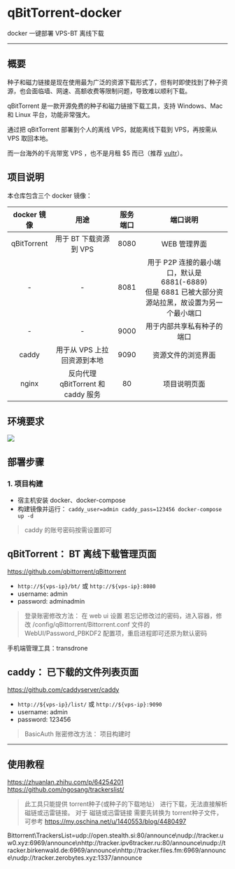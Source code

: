 # qBitTorrent-docker

docker 一键部署 VPS-BT 离线下载

------

## 概要

种子和磁力链接是现在使用最为广泛的资源下载形式了，但有时即使找到了种子资源，也会面临墙、网速、高额收费等限制问题，导致难以顺利下载。

qBitTorrent 是一款开源免费的种子和磁力链接下载工具，支持 Windows、Mac 和 Linux 平台，功能非常强大。

通过把 qBitTorrent 部署到个人的离线 VPS，就能离线下载到 VPS，再按需从 VPS 取回本地。

而一台海外的千兆带宽 VPS ，也不是月租 $5 而已（推荐 [vultr](https://www.vultr.com/)）。


## 项目说明

本仓库包含三个 docker 镜像：

| docker 镜像 | 用途 | 服务端口 | 端口说明 |
|:------:|:------:|:------:|:------:|
| qBitTorrent | 用于 BT 下载资源到 VPS | 8080 | WEB 管理界面 |
| - | - | 8081 | 用于 P2P 连接的最小端口，默认是 6881(-6889)<br/>但是 6881 已被大部分资源站拉黑，故设置为另一个最小端口 |
| - | - | 9000 | 用于内部共享私有种子的端口 |
| caddy | 用于从 VPS 上拉回资源到本地 | 9090 | 资源文件的浏览界面 |
| nginx | 反向代理 qBitTorrent 和 caddy 服务 | 80 | 项目说明页面 |


## 环境要求

![](https://img.shields.io/badge/Platform-Linux%20amd64-brightgreen.svg)



## 部署步骤

### 1. 项目构建

- 宿主机安装 docker、docker-compose
- 构建镜像并运行： `caddy_user=admin caddy_pass=123456 docker-compose up -d`

> caddy 的账号密码按需设置即可



## qBitTorrent： BT 离线下载管理页面

https://github.com/qbittorrent/qBittorrent

- `http://${vps-ip}/bt/` 或 `http://${vps-ip}:8080`
- username: admin
- password: adminadmin

> 登录账密修改方法： 在 web ui 设置
若忘记修改过的密码，进入容器，修改 /config/qBittorrent/Bittorrent.conf 文件的 WebUI/Password_PBKDF2 配置项，重启进程即可还原为默认密码

手机端管理工具：transdrone


## caddy： 已下载的文件列表页面

https://github.com/caddyserver/caddy

- `http://${vps-ip}/list/` 或 `http://${vps-ip}:9090`
- username: admin
- password: 123456

> BasicAuth 账密修改方法： 项目构建时



------

## 使用教程

https://zhuanlan.zhihu.com/p/64254201
https://github.com/ngosang/trackerslist/


> 此工具只能提供 torrent种子(或种子的下载地址） 进行下载，无法直接解析 磁链或迅雷链接。 对于 磁链或迅雷链接 需要先转换为 torrent种子文件，可参考 https://my.oschina.net/u/1440553/blog/4480497 


Bittorrent\TrackersList=udp://open.stealth.si:80/announce\nudp://tracker.uw0.xyz:6969/announce\nhttp://tracker.ipv6tracker.ru:80/announce\nudp://tracker.birkenwald.de:6969/announce\nhttp://tracker.files.fm:6969/announce\nudp://tracker.zerobytes.xyz:1337/announce


